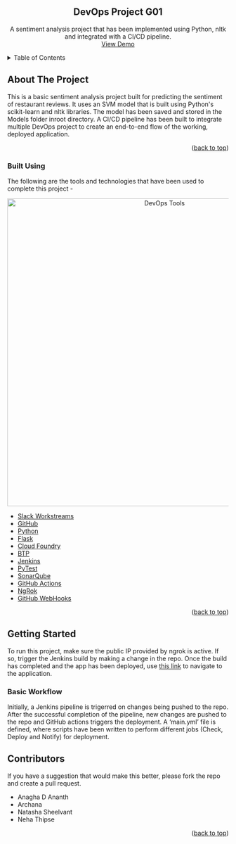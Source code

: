 <div id="top"></div>
<!--
*** Thanks for checking out the Best-README-Template. If you have a suggestion
*** that would make this better, please fork the repo and create a pull request
*** or simply open an issue with the tag "enhancement".
*** Don't forget to give the project a star!
*** Thanks again! Now go create something AMAZING! :D
-->



<!-- PROJECT SHIELDS -->
<!--
*** I'm using markdown "reference style" links for readability.
*** Reference links are enclosed in brackets [ ] instead of parentheses ( ).
*** See the bottom of this document for the declaration of the reference variables
*** for contributors-url, forks-url, etc. This is an optional, concise syntax you may use.
*** https://www.markdownguide.org/basic-syntax/#reference-style-links
-->
<!-- PROJECT LOGO -->
<br />
<div align="center">
  <h2 align="center">DevOps Project G01</h2>

  <p align="center">
    A sentiment analysis project that has been implemented using Python, nltk and integrated with a CI/CD pipeline.
    <br />
    <a href="https://github.com/othneildrew/Best-README-Template">View Demo</a>
  </p>
</div>



<!-- TABLE OF CONTENTS -->
<details>
  <summary>Table of Contents</summary>
  <ol>
    <li>
      <a href="#about-the-project">About The Project</a>
      <ul>
        <li><a href="#built-using">Built Using</a></li>
      </ul>
    </li>
    <li>
      <a href="#getting-started">Getting Started</a>
      <ul>
        <li><a href="#basic-workflow">Basic Workflow</a></li>
      </ul>
    </li>
    <li>
      <a href="#contributors">Contributors</a>
    </li>
  </ol>
</details>



<!-- ABOUT THE PROJECT -->
## About The Project

This is a basic sentiment analysis project built for predicting the sentiment of restaurant reviews. It uses an SVM model that is built using Python's scikit-learn and nltk libraries. The model has been saved and stored in the Models folder inroot directory. A CI/CD pipeline has been built to integrate multiple DevOps project to create an end-to-end flow of the working, deployed application.

<p align="right">(<a href="#top">back to top</a>)</p>



### Built Using

The following are the tools and technologies that have been used to complete this project - 
<div align="center">
  <img alt="DevOps Tools" src="https://github.com/AnaghaDAnanth/flask-cf-deployed/blob/main/images/image.png" width="700px" />
</div>

* [Slack Workstreams](https://workstreams.ai/slack.html?gclid=CjwKCAjwv-GUBhAzEiwASUMm4omTFkoEuciFBjWUa34t0q-d5ux3H1IfXyyaDZi6nqahWE37afFaTxoC6BQQAvD_BwE)
* [GitHub](https://github.com/)
* [Python](https://www.python.org/)
* [Flask](https://flask.palletsprojects.com/en/2.1.x/)
* [Cloud Foundry](https://www.cloudfoundry.org/)
* [BTP](https://www.sap.com/india/products/business-technology-platform.html)
* [Jenkins](https://www.jenkins.io/)
* [PyTest](https://docs.pytest.org/en/7.1.x/)
* [SonarQube](https://www.sonarqube.org/)
* [GitHub Actions](https://github.com/features/actions?utm_source=google&utm_medium=ppc&utm_campaign=2022q3-adv-WW-Google_Search-eg_brand&scid=7013o000002CdxYAAS&gclid=CjwKCAjwv-GUBhAzEiwASUMm4nXvdPw803qtqCPz7APeTtXLoWWSA29axZVQwtuNtvwG7Zbfa6jfxBoCBQ4QAvD_BwE)
* [NgRok](https://ngrok.com/)
* [GitHub WebHooks](https://docs.github.com/en/developers/webhooks-and-events/webhooks/about-webhooks)


<p align="right">(<a href="#top">back to top</a>)</p>



<!-- GETTING STARTED -->
## Getting Started

To run this project, make sure the public IP provided by ngrok is active. If so, trigger the Jenkins build by making a change in the repo. Once the build has completed and the app has been deployed, use [this link](https://apppy-happy-antelope-yr.cfapps.eu10.hana.ondemand.com/sentimentAnalysis) to navigate to the application.

### Basic Workflow

Initially, a Jenkins pipeline is trigerred on changes being pushed to the repo. After the successful completion of the pipeline, new changes are pushed to the repo and GitHub actions triggers the deployment. A ‘main.yml’ file is defined, where scripts have been written to perform different jobs (Check, Deploy and Notify) for deployment.
  
<!-- CONTRIBUTORS -->
## Contributors
If you have a suggestion that would make this better, please fork the repo and create a pull request.
- Anagha D Ananth 
- Archana
- Natasha Sheelvant
- Neha Thipse 

<p align="right">(<a href="#top">back to top</a>)</p>
